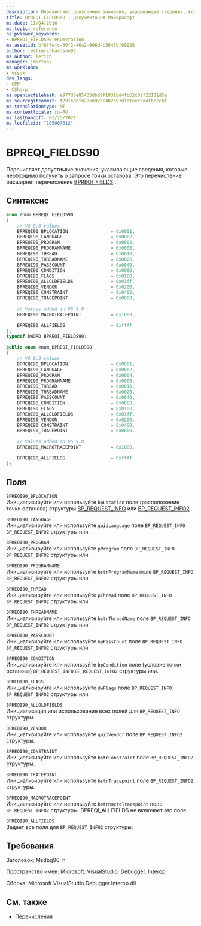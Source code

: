 ```yaml
---
description: Перечисляет допустимые значения, указывающие сведения, которые необходимо получить о запросе точки останова.
title: BPREQI_FIELDS90 | Документация Майкрософт
ms.date: 11/04/2016
ms.topic: reference
helpviewer_keywords:
- BPREQI_FIELDS90 enumeration
ms.assetid: bf6f7efc-39f2-46a2-906d-c3647bf89995
author: leslierichardson95
ms.author: lerich
manager: jmartens
ms.workload:
- vssdk
dev_langs:
- CPP
- CSharp
ms.openlocfilehash: e977d6e85430dbd9f1931bd4fb62c02f22181d5a
ms.sourcegitcommit: f2916d8fd296b92cc402597d1d1eecda4f6cccbf
ms.translationtype: MT
ms.contentlocale: ru-RU
ms.lasthandoff: 03/25/2021
ms.locfileid: "105067612"
---
```

# <a name="bpreqi_fields90"></a>BPREQI_FIELDS90
Перечисляет допустимые значения, указывающие сведения, которые необходимо получить о запросе точки останова. Это перечисление расширяет перечисление [BPREQI_FIELDS](../../../extensibility/debugger/reference/bpreqi-fields.md) .

## <a name="syntax"></a>Синтаксис

```cpp
enum enum_BPREQI_FIELDS90
{
    // VS 8.0 values
    BPREQI90_BPLOCATION                = 0x0001,
    BPREQI90_LANGUAGE                  = 0x0002,
    BPREQI90_PROGRAM                   = 0x0004,
    BPREQI90_PROGRAMNAME               = 0x0008,
    BPREQI90_THREAD                    = 0x0010,
    BPREQI90_THREADNAME                = 0x0020,
    BPREQI90_PASSCOUNT                 = 0x0040,
    BPREQI90_CONDITION                 = 0x0080,
    BPREQI90_FLAGS                     = 0x0100,
    BPREQI90_ALLOLDFIELDS              = 0x01ff,
    BPREQI90_VENDOR                    = 0x0200,
    BPREQI90_CONSTRAINT                = 0x0400,
    BPREQI90_TRACEPOINT                = 0x0800,

    // Values added in VS 9.0
    BPREQI90_MACROTRACEPOINT           = 0x1000,

    BPREQI90_ALLFIELDS                 = 0xffff
};
typedef DWORD BPREQI_FIELDS90;
```

```csharp
public enum enum_BPREQI_FIELDS90
{
    // VS 8.0 values
    BPREQI90_BPLOCATION                = 0x0001,
    BPREQI90_LANGUAGE                  = 0x0002,
    BPREQI90_PROGRAM                   = 0x0004,
    BPREQI90_PROGRAMNAME               = 0x0008,
    BPREQI90_THREAD                    = 0x0010,
    BPREQI90_THREADNAME                = 0x0020,
    BPREQI90_PASSCOUNT                 = 0x0040,
    BPREQI90_CONDITION                 = 0x0080,
    BPREQI90_FLAGS                     = 0x0100,
    BPREQI90_ALLOLDFIELDS              = 0x01ff,
    BPREQI90_VENDOR                    = 0x0200,
    BPREQI90_CONSTRAINT                = 0x0400,
    BPREQI90_TRACEPOINT                = 0x0800,

    // Values added in VS 9.0
    BPREQI90_MACROTRACEPOINT           = 0x1000,

    BPREQI90_ALLFIELDS                 = 0xffff
};
```

## <a name="fields"></a>Поля
`BPREQI90_BPLOCATION`\
Инициализируйте или используйте `bpLocation` поле (расположение точки останова) структуры [BP_REQUEST_INFO](../../../extensibility/debugger/reference/bp-request-info.md) или [BP_REQUEST_INFO2](../../../extensibility/debugger/reference/bp-request-info2.md) .

`BPREQI90_LANGUAGE`\
Инициализируйте или используйте `guidLanguage` поле `BP_REQUEST_INFO` `BP_REQUEST_INFO2` структуры или.

`BPREQI90_PROGRAM`\
Инициализируйте или используйте `pProgram` поле `BP_REQUEST_INFO` `BP_REQUEST_INFO2` структуры или.

`BPREQI90_PROGRAMNAME`\
Инициализируйте или используйте `bstrProgramName` поле `BP_REQUEST_INFO` `BP_REQUEST_INFO2` структуры или.

`BPREQI90_THREAD`\
Инициализируйте или используйте `pThread` поле `BP_REQUEST_INFO` `BP_REQUEST_INFO2` структуры или.

`BPREQI90_THREADNAME`\
Инициализируйте или используйте `bstrThreadName` поле `BP_REQUEST_INFO` `BP_REQUEST_INFO2` структуры или.

`BPREQI90_PASSCOUNT`\
Инициализируйте или используйте `bpPassCount` поле `BP_REQUEST_INFO` `BP_REQUEST_INFO2` структуры или.

`BPREQI90_CONDITION`\
Инициализируйте или используйте `bpCondition` поле (условие точки останова) `BP_REQUEST_INFO` `BP_REQUEST_INFO2` структуры или.

`BPREQI90_FLAGS`\
Инициализируйте или используйте `dwFlags` поле `BP_REQUEST_INFO` `BP_REQUEST_INFO2` структуры или.

`BPREQI90_ALLOLDFIELDS`\
Инициализация или использование всех полей для `BP_REQUEST_INFO` структуры.

`BPREQI90_VENDOR`\
Инициализируйте или используйте `guidVendor` поле `BP_REQUEST_INFO2` структуры.

`BPREQI90_CONSTRAINT`\
Инициализируйте или используйте `bstrConstraint` поле `BP_REQUEST_INFO2` структуры.

`BPREQI90_TRACEPOINT`\
Инициализируйте или используйте `bstrTracepoint` поле `BP_REQUEST_INFO2` структуры.

`BPREQI90_MACROTRACEPOINT`\
Инициализируйте или используйте `bstrMacroTracepoint` поле `BP_REQUEST_INFO2` структуры. BPREQI_ALLFIELDS не включает это поле.

`BPREQI90_ALLFIELDS`\
Задает все поля для `BP_REQUEST_INFO2` структуры.

## <a name="requirements"></a>Требования
Заголовок: Msdbg90. h

Пространство имен: Microsoft. VisualStudio. Debugger. Interop

Сборка: Microsoft.VisualStudio.Debugger.Interop.dll

## <a name="see-also"></a>См. также
- [Перечисления](../../../extensibility/debugger/reference/enumerations-visual-studio-debugging.md)
